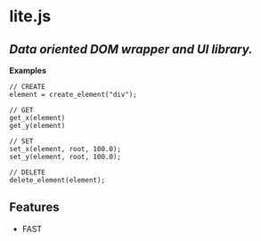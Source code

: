 # lite.js
*Data oriented DOM wrapper and UI library.*
------
**Examples**
````
// CREATE
element = create_element("div");

// GET
get_x(element)
get_y(element)

// SET
set_x(element, root, 100.0);
set_y(element, root, 100.0);

// DELETE
delete_element(element);

````
**Features**
------
+ FAST
